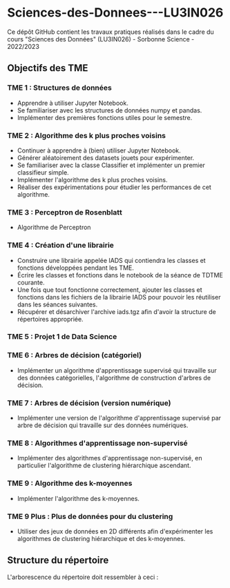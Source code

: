 # Sciences-des-Donnees---LU3IN026

Ce dépôt GitHub contient les travaux pratiques réalisés dans le cadre du cours "Sciences des Données" (LU3IN026) - Sorbonne Science - 2022/2023

## Objectifs des TME

### TME 1 : Structures de données
- Apprendre à utiliser Jupyter Notebook.
- Se familiariser avec les structures de données numpy et pandas.
- Implémenter des premières fonctions utiles pour le semestre.

### TME 2 : Algorithme des k plus proches voisins
- Continuer à apprendre à (bien) utiliser Jupyter Notebook.
- Générer aléatoirement des datasets jouets pour expérimenter.
- Se familiariser avec la classe Classifier et implémenter un premier classifieur simple.
- Implémenter l'algorithme des k plus proches voisins.
- Réaliser des expérimentations pour étudier les performances de cet algorithme.

### TME 3 : Perceptron de Rosenblatt
- Algorithme de Perceptron

### TME 4 : Création d'une librairie
- Construire une librairie appelée IADS qui contiendra les classes et fonctions développées pendant les TME.
- Écrire les classes et fonctions dans le notebook de la séance de TDTME courante.
- Une fois que tout fonctionne correctement, ajouter les classes et fonctions dans les fichiers de la librairie IADS pour pouvoir les réutiliser dans les séances suivantes.
- Récupérer et désarchiver l'archive iads.tgz afin d'avoir la structure de répertoires appropriée.

### TME 5 : Projet 1 de Data Science

### TME 6 : Arbres de décision (catégoriel)
- Implémenter un algorithme d'apprentissage supervisé qui travaille sur des données catégorielles, l'algorithme de construction d'arbres de décision.

### TME 7 : Arbres de décision (version numérique)
- Implémenter une version de l'algorithme d'apprentissage supervisé par arbre de décision qui travaille sur des données numériques.

### TME 8 : Algorithmes d'apprentissage non-supervisé
- Implémenter des algorithmes d'apprentissage non-supervisé, en particulier l'algorithme de clustering hiérarchique ascendant.

### TME 9 : Algorithme des k-moyennes
- Implémenter l'algorithme des k-moyennes.

### TME 9 Plus : Plus de données pour du clustering
- Utiliser des jeux de données en 2D différents afin d'expérimenter les algorithmes de clustering hiérarchique et des k-moyennes.

## Structure du répertoire

L'arborescence du répertoire doit ressembler à ceci :


